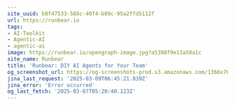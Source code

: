 ```yaml
---
site_uuid: b8f47533-588c-40f4-b89c-95a2ffd5112f
url: https://runbear.io
tags:
- AI-Toolkit
- Agentic-AI
- agentic-ai
image: https://runbear.io/opengraph-image.jpg?a5398f9e13a58a1c
site_name: Runbear
title: 'Runbear: DIY AI Agents for Your Team'
og_screenshot_url: https://og-screenshots-prod.s3.amazonaws.com/1366x768/80/false/e1ad6174ab571aa169bb0e923e33079fcab90568a4fe09d0c359e8d4eb9e3b24.jpeg
jina_last_request: '2025-03-09T06:45:21.839Z'
jina_error: 'Error occurred'
og_last_fetch: '2025-03-07T05:20:40.123Z'
---
```


